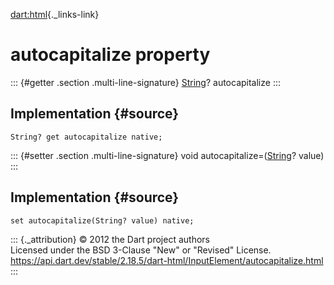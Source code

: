 [dart:html](../../dart-html/dart-html-library){._links-link}

autocapitalize property
=======================

::: {#getter .section .multi-line-signature}
[String](../../dart-core/string-class)? autocapitalize
:::

Implementation {#source}
--------------

``` {.language-dart data-language="dart"}
String? get autocapitalize native;
```

::: {#setter .section .multi-line-signature}
void autocapitalize=([String](../../dart-core/string-class)? value)
:::

Implementation {#source}
--------------

``` {.language-dart data-language="dart"}
set autocapitalize(String? value) native;
```

::: {._attribution}
© 2012 the Dart project authors\
Licensed under the BSD 3-Clause \"New\" or \"Revised\" License.\
<https://api.dart.dev/stable/2.18.5/dart-html/InputElement/autocapitalize.html>
:::
